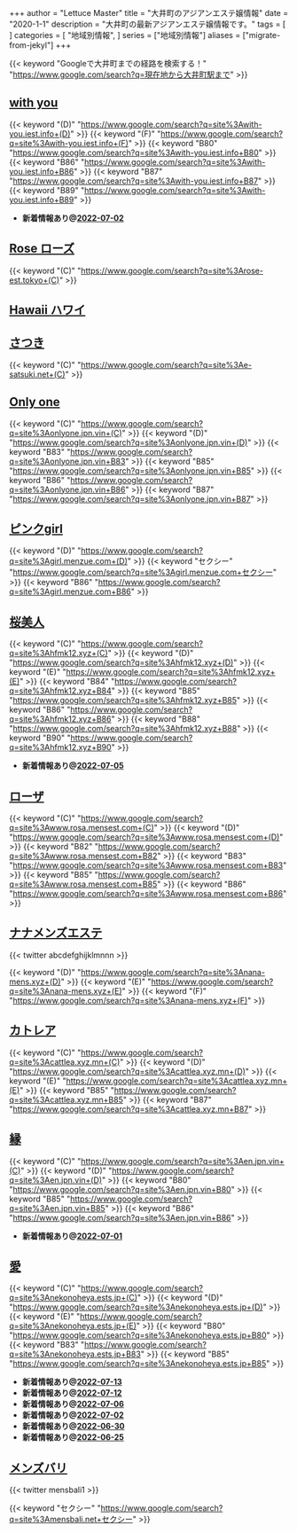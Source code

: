 +++
author = "Lettuce Master"
title = "大井町のアジアンエステ嬢情報"
date = "2020-1-1"
description = "大井町の最新アジアンエステ嬢情報です。"
tags = [
]
categories = [
    "地域別情報",
]
series = ["地域別情報"]
aliases = ["migrate-from-jekyl"]
+++

{{< keyword "Googleで大井町までの経路を検索する！" "https://www.google.com/search?q=現在地から大井町駅まで" >}}

## [with you](http://with-you.iest.info/)
{{< keyword "(D)" "https://www.google.com/search?q=site%3Awith-you.iest.info+(D)" >}} {{< keyword "(F)" "https://www.google.com/search?q=site%3Awith-you.iest.info+(F)" >}} {{< keyword "B80" "https://www.google.com/search?q=site%3Awith-you.iest.info+B80" >}} {{< keyword "B86" "https://www.google.com/search?q=site%3Awith-you.iest.info+B86" >}} {{< keyword "B87" "https://www.google.com/search?q=site%3Awith-you.iest.info+B87" >}} {{< keyword "B89" "https://www.google.com/search?q=site%3Awith-you.iest.info+B89" >}} 

- **新着情報あり@[2022-07-02](/post/2022-07-02)**
## [Rose ローズ](http://rose-est.tokyo/)
{{< keyword "(C)" "https://www.google.com/search?q=site%3Arose-est.tokyo+(C)" >}} 

## [Hawaii ハワイ](http://pretty-girl.link/hawai/)


## [さつき](http://e-satsuki.net/)
{{< keyword "(C)" "https://www.google.com/search?q=site%3Ae-satsuki.net+(C)" >}} 

## [Only one](http://onlyone.jpn.vin/)
{{< keyword "(C)" "https://www.google.com/search?q=site%3Aonlyone.jpn.vin+(C)" >}} {{< keyword "(D)" "https://www.google.com/search?q=site%3Aonlyone.jpn.vin+(D)" >}} {{< keyword "B83" "https://www.google.com/search?q=site%3Aonlyone.jpn.vin+B83" >}} {{< keyword "B85" "https://www.google.com/search?q=site%3Aonlyone.jpn.vin+B85" >}} {{< keyword "B86" "https://www.google.com/search?q=site%3Aonlyone.jpn.vin+B86" >}} {{< keyword "B87" "https://www.google.com/search?q=site%3Aonlyone.jpn.vin+B87" >}} 

## [ピンクgirl](http://girl.menzue.com/)
{{< keyword "(D)" "https://www.google.com/search?q=site%3Agirl.menzue.com+(D)" >}} {{< keyword "セクシー" "https://www.google.com/search?q=site%3Agirl.menzue.com+セクシー" >}} {{< keyword "B86" "https://www.google.com/search?q=site%3Agirl.menzue.com+B86" >}} 

## [桜美人](http://hfmk12.xyz/)
{{< keyword "(C)" "https://www.google.com/search?q=site%3Ahfmk12.xyz+(C)" >}} {{< keyword "(D)" "https://www.google.com/search?q=site%3Ahfmk12.xyz+(D)" >}} {{< keyword "(E)" "https://www.google.com/search?q=site%3Ahfmk12.xyz+(E)" >}} {{< keyword "B84" "https://www.google.com/search?q=site%3Ahfmk12.xyz+B84" >}} {{< keyword "B85" "https://www.google.com/search?q=site%3Ahfmk12.xyz+B85" >}} {{< keyword "B86" "https://www.google.com/search?q=site%3Ahfmk12.xyz+B86" >}} {{< keyword "B88" "https://www.google.com/search?q=site%3Ahfmk12.xyz+B88" >}} {{< keyword "B90" "https://www.google.com/search?q=site%3Ahfmk12.xyz+B90" >}} 

- **新着情報あり@[2022-07-05](/post/2022-07-05)**
## [ローザ](http://www.rosa.mensest.com/)
{{< keyword "(C)" "https://www.google.com/search?q=site%3Awww.rosa.mensest.com+(C)" >}} {{< keyword "(D)" "https://www.google.com/search?q=site%3Awww.rosa.mensest.com+(D)" >}} {{< keyword "B82" "https://www.google.com/search?q=site%3Awww.rosa.mensest.com+B82" >}} {{< keyword "B83" "https://www.google.com/search?q=site%3Awww.rosa.mensest.com+B83" >}} {{< keyword "B85" "https://www.google.com/search?q=site%3Awww.rosa.mensest.com+B85" >}} {{< keyword "B86" "https://www.google.com/search?q=site%3Awww.rosa.mensest.com+B86" >}} 

## [ナナメンズエステ](https://nana-mens.xyz/)


{{< twitter abcdefghijklmnnn >}}

{{< keyword "(D)" "https://www.google.com/search?q=site%3Anana-mens.xyz+(D)" >}} {{< keyword "(E)" "https://www.google.com/search?q=site%3Anana-mens.xyz+(E)" >}} {{< keyword "(F)" "https://www.google.com/search?q=site%3Anana-mens.xyz+(F)" >}} 

## [カトレア](https://cattlea.xyz.mn/)
{{< keyword "(C)" "https://www.google.com/search?q=site%3Acattlea.xyz.mn+(C)" >}} {{< keyword "(D)" "https://www.google.com/search?q=site%3Acattlea.xyz.mn+(D)" >}} {{< keyword "(E)" "https://www.google.com/search?q=site%3Acattlea.xyz.mn+(E)" >}} {{< keyword "B85" "https://www.google.com/search?q=site%3Acattlea.xyz.mn+B85" >}} {{< keyword "B87" "https://www.google.com/search?q=site%3Acattlea.xyz.mn+B87" >}} 

## [縁](https://en.jpn.vin/)
{{< keyword "(C)" "https://www.google.com/search?q=site%3Aen.jpn.vin+(C)" >}} {{< keyword "(D)" "https://www.google.com/search?q=site%3Aen.jpn.vin+(D)" >}} {{< keyword "B80" "https://www.google.com/search?q=site%3Aen.jpn.vin+B80" >}} {{< keyword "B85" "https://www.google.com/search?q=site%3Aen.jpn.vin+B85" >}} {{< keyword "B86" "https://www.google.com/search?q=site%3Aen.jpn.vin+B86" >}} 

- **新着情報あり@[2022-07-01](/post/2022-07-01)**
## [愛](https://nekonoheya.ests.jp/)
{{< keyword "(C)" "https://www.google.com/search?q=site%3Anekonoheya.ests.jp+(C)" >}} {{< keyword "(D)" "https://www.google.com/search?q=site%3Anekonoheya.ests.jp+(D)" >}} {{< keyword "(E)" "https://www.google.com/search?q=site%3Anekonoheya.ests.jp+(E)" >}} {{< keyword "B80" "https://www.google.com/search?q=site%3Anekonoheya.ests.jp+B80" >}} {{< keyword "B83" "https://www.google.com/search?q=site%3Anekonoheya.ests.jp+B83" >}} {{< keyword "B85" "https://www.google.com/search?q=site%3Anekonoheya.ests.jp+B85" >}} 

- **新着情報あり@[2022-07-13](/post/2022-07-13)**
- **新着情報あり@[2022-07-12](/post/2022-07-12)**
- **新着情報あり@[2022-07-06](/post/2022-07-06)**
- **新着情報あり@[2022-07-02](/post/2022-07-02)**
- **新着情報あり@[2022-06-30](/post/2022-06-30)**
- **新着情報あり@[2022-06-25](/post/2022-06-25)**
## [メンズバリ](http://mensbali.net/)


{{< twitter mensbali1 >}}

{{< keyword "セクシー" "https://www.google.com/search?q=site%3Amensbali.net+セクシー" >}} 


